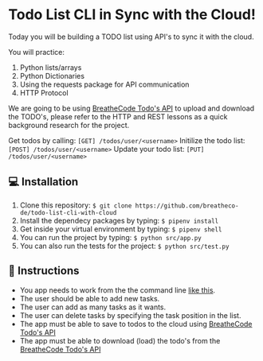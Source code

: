 # Todo List CLI in Sync with the Cloud!

Today you will be building a TODO list using API's to sync it with the cloud.

You will practice:
1. Python lists/arrays
2. Python Dictionaries
3. Using the requests package for API communication
4. HTTP Protocol

We are going to be using [BreatheCode Todo's API](https://assets.breatheco.de/apis/fake/todos/) to upload and download the TODO's, please refer to the HTTP and REST lessons as a quick background research for the project.

Get todos by calling: `[GET] /todos/user/<username>`
Initilize the todo list: `[POST] /todos/user/<username>`
Update your todo list: `[PUT] /todos/user/<username>`

## 💻 Installation

1. Clone this repository: `$ git clone https://github.com/breatheco-de/todo-list-cli-with-cloud`
2. Install the dependecy packages by typing: `$ pipenv install`
3. Get inside your virtual environment by typing: `$ pipenv shell`
4. You can run the project by typing: `$ python src/app.py`
5. You can also run the tests for the project: `$ python src/test.py`

## 📝 Instructions

- You app needs to work from the the command line [like this](https://github.com/breatheco-de/todo-list-cli-with-cloud/blob/master/preview.gif).
- The user should be able to add new tasks.
- The user can add as many tasks as it wants.
- The user can delete tasks by specifying the task position in the list.
- The app must be able to save to todos to the cloud using [BreatheCode Todo's API](https://assets.breatheco.de/apis/fake/todos/)
- The app must be able to download (load) the todo's from the [BreatheCode Todo's API](https://assets.breatheco.de/apis/fake/todos/)



